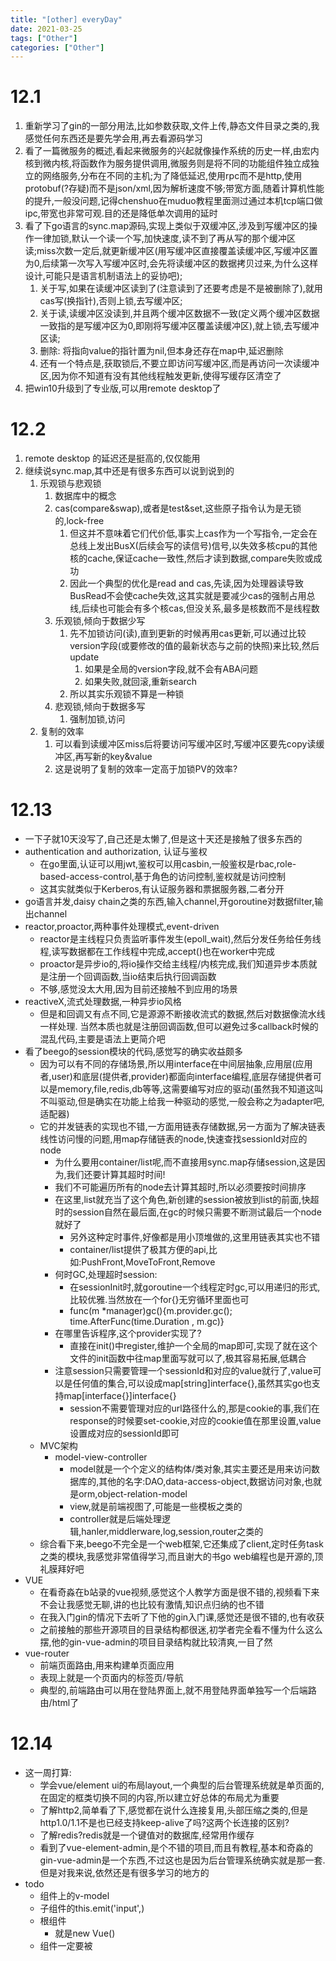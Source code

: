 ```yaml
---
title: "[other] everyDay"
date: 2021-03-25
tags: ["Other"]
categories: ["Other"]
---
```


# 12.1
1. 重新学习了gin的一部分用法,比如参数获取,文件上传,静态文件目录之类的,我感觉任何东西还是要先学会用,再去看源码学习
2. 看了一篇微服务的概述,看起来微服务的兴起就像操作系统的历史一样,由宏内核到微内核,将函数作为服务提供调用,微服务则是将不同的功能组件独立成独立的网络服务,分布在不同的主机;为了降低延迟,使用rpc而不是http,使用protobuf(?存疑)而不是json/xml,因为解析速度不够;带宽方面,随着计算机性能的提升,一般没问题,记得chenshuo在muduo教程里面测过通过本机tcp端口做ipc,带宽也非常可观.目的还是降低单次调用的延时
3. 看了下go语言的sync.map源码,实现上类似于双缓冲区,涉及到写缓冲区的操作一律加锁,默认一个读一个写,加快速度,读不到了再从写的那个缓冲区读;miss次数一定后,就更新缓冲区(用写缓冲区直接覆盖读缓冲区,写缓冲区置为0,后续第一次写入写缓冲区时,会先将读缓冲区的数据拷贝过来,为什么这样设计,可能只是语言机制语法上的妥协吧);
   1. 关于写,如果在读缓冲区读到了(注意读到了还要考虑是不是被删除了),就用cas写(换指针),否则上锁,去写缓冲区;
   2. 关于读,读缓冲区没读到,并且两个缓冲区数据不一致(定义两个缓冲区数据一致指的是写缓冲区为0,即刚将写缓冲区覆盖读缓冲区),就上锁,去写缓冲区读;
   3. 删除: 将指向value的指针置为nil,但本身还存在map中,延迟删除
   4. 还有一个特点是,获取锁后,不要立即访问写缓冲区,而是再访问一次读缓冲区,因为你不知道有没有其他线程触发更新,使得写缓存区清空了
4. 把win10升级到了专业版,可以用remote desktop了

# 12.2
1. remote desktop 的延迟还是挺高的,仅仅能用
2. 继续说sync.map,其中还是有很多东西可以说到说到的
   1. 乐观锁与悲观锁
      1. 数据库中的概念
      2. cas(compare&swap),或者是test&set,这些原子指令认为是无锁的,lock-free
         1. 但这并不意味着它们代价低,事实上cas作为一个写指令,一定会在总线上发出BusX(后续会写的读信号)信号,以失效多核cpu的其他核的cache,保证cache一致性,然后才读到数据,compare失败或成功
         2. 因此一个典型的优化是read and cas,先读,因为处理器读导致BusRead不会使cache失效,这其实就是要减少cas的强制占用总线,后续也可能会有多个核cas,但没关系,最多是核数而不是线程数
      3. 乐观锁,倾向于数据少写
         1. 先不加锁访问(读),直到更新的时候再用cas更新,可以通过比较version字段(或要修改的值的最新状态与之前的快照)来比较,然后update
            1. 如果是全局的version字段,就不会有ABA问题
            2. 如果失败,就回滚,重新search
         2. 所以其实乐观锁不算是一种锁
      4. 悲观锁,倾向于数据多写
         1. 强制加锁,访问
   2. 复制的效率
      1. 可以看到读缓冲区miss后将要访问写缓冲区时,写缓冲区要先copy读缓冲区,再写新的key&value
      2. 这是说明了复制的效率一定高于加锁PV的效率?


# 12.13
- 一下子就10天没写了,自己还是太懒了,但是这十天还是接触了很多东西的
- authentication and authorization, 认证与鉴权
  - 在go里面,认证可以用jwt,鉴权可以用casbin,一般鉴权是rbac,role-based-access-control,基于角色的访问控制,鉴权就是访问控制
  - 这其实就类似于Kerberos,有认证服务器和票据服务器,二者分开
- go语言并发,daisy chain之类的东西,输入channel,开goroutine对数据filter,输出channel
- reactor,proactor,两种事件处理模式,event-driven
  - reactor是主线程只负责监听事件发生(epoll_wait),然后分发任务给任务线程,读写数据都在工作线程中完成,accept()也在worker中完成
  - proactor是异步io的,将io操作交给主线程/内核完成,我们知道异步本质就是注册一个回调函数,当io结束后执行回调函数
  - 不够,感觉没太大用,因为目前还接触不到应用的场景
- reactiveX,流式处理数据,一种异步io风格
  - 但是和回调又有点不同,它是源源不断接收流式的数据,然后对数据像流水线一样处理. 当然本质也就是注册回调函数,但可以避免过多callback时候的混乱代码,主要是语法上更简介吧
- 看了beego的session模块的代码,感觉写的确实收益颇多
  - 因为可以有不同的存储场景,所以用interface在中间层抽象,应用层(应用者,user)和底层(提供者,provider)都面向interface编程,底层存储提供者可以是memory,file,redis,db等等,这需要编写对应的驱动(虽然我不知道这叫不叫驱动,但是确实在功能上给我一种驱动的感觉,一般会称之为adapter吧,适配器)
  - 它的并发链表的实现也不错,一方面用链表存储数据,另一方面为了解决链表线性访问慢的问题,用map存储链表的node,快速查找sessionId对应的node
    - 为什么要用container/list呢,而不直接用sync.map存储session,这是因为,我们还要计算其超时时间!
    - 我们不可能遍历所有的node去计算其超时,所以必须要按时间排序
    - 在这里,list就充当了这个角色,新创建的session被放到list的前面,快超时的session自然在最后面,在gc的时候只需要不断测试最后一个node就好了
      - 另外这种定时事件,好像都是用小顶堆做的,这里用链表其实也不错
      - container/list提供了极其方便的api,比如:PushFront,MoveToFront,Remove
    - 何时GC,处理超时session:
      - 在sessionInit时,就goroutine一个线程定时gc,可以用递归的形式,比较优雅.当然放在一个for{}无穷循环里面也可
      - func(m *manager)gc(){m.provider.gc(); time.AfterFunc(time.Duration , m.gc)}
    - 在哪里告诉程序,这个provider实现了?
      - 直接在init()中register,维护一个全局的map即可,实现了就在这个文件的init函数中往map里面写就可以了,极其容易拓展,低耦合
    - 注意session只需要管理一个sessionId和对应的value就行了,value可以是任何值的集合,可以设成map[string]interface{},虽然其实go也支持map[interface{}]interface{}
      - session不需要管理对应的url路径什么的,那是cookie的事,我们在response的时候要set-cookie,对应的cookie值在那里设置,value设置成对应的sessionId即可
  - MVC架构
    - model-view-controller
      - model就是一个个定义的结构体/类对象,其实主要还是用来访问数据库的,其他的名字:DAO,data-access-object,数据访问对象,也就是orm,object-relation-model
      - view,就是前端视图了,可能是一些模板之类的
      - controller就是后端处理逻辑,hanler,middlerware,log,session,router之类的
  - 综合看下来,beego不完全是一个web框架,它还集成了client,定时任务task之类的模块,我感觉非常值得学习,而且谢大的书go web编程也是开源的,顶礼膜拜好吧
- VUE
   - 在看奇淼在b站录的vue视频,感觉这个人教学方面是很不错的,视频看下来不会让我感觉无聊,讲的也比较有激情,知识点归纳的也不错
   - 在我入门gin的情况下去听了下他的gin入门课,感觉还是很不错的,也有收获
   - 之前接触的那些开源项目的目录结构都很迷,初学者完全看不懂为什么这么摆,他的gin-vue-admin的项目目录结构就比较清爽,一目了然
 - vue-router
   - 前端页面路由,用来构建单页面应用
   - 表现上就是一个页面内的标签页/导航
   - 典型的,前端路由可以用在登陆界面上,就不用登陆界面单独写一个后端路由/html了
# 12.14
- 这一周打算: 
  - 学会vue/element ui的布局layout,一个典型的后台管理系统就是单页面的,在固定的框类切换不同的内容,所以建立好总体的布局尤为重要
  - 了解http2,简单看了下,感觉都在说什么连接复用,头部压缩之类的,但是http1.0/1.1不是也已经支持keep-alive了吗?这两个长连接的区别?
  - 了解redis?redis就是一个键值对的数据库,经常用作缓存
  - 看到了vue-element-admin,是个不错的项目,而且有教程,基本和奇淼的gin-vue-admin是一个东西,不过这也是因为后台管理系统确实就是那一套.但是对我来说,依然还是有很多学习的地方的
- todo
  - 组件上的v-model
  - 子组件的this.emit('input',)
  - 根组件
    - 就是new Vue()
  - 组件一定要被<template>包含?
  - 直接获取组件对象:
    - 根组件: $root
    - 父组件:$parent 只读
    - 子组件:$children 只读,无序
      - 若想改变子组件的内容,只能直接改变子组件所引用的数组的内容,子组件由v-for生成
  - <slot>插槽
    - 用来指示外部传给组件的innerHTML的显示位置
    - 比如<my-button>"this is innerHTML"</my-button>
  - vue的入口文件:
    - 入口可以是 main.js、index.js、App.vue 或 app.vue 中的一个
    - 哪个定义了new Vue()实例,哪个就是入口
  - vue实例内置数据/方法,前加$,比如var vm = new Vue({el:"",data:{}}),vm.\$el,vm.\$mount()
    - 只有在初始创建时在data字典里面的数据才是响应式的,后面添加的都必须手动触发更新
- 关于layout
  - 一般来说,后台管理系统是单页面的,简洁好用,没必要设计成跳来跳去的跳转
  - 一般的,用侧边栏来导航,el-main块用来显示内容,如何实现点击不同的按钮,main块切换到不同的页面内容呢?
    - 这个其实element-ui直接实现了,叫标签页
    - 但是如果想更灵活一点,可以自己设计,是通过vue-route实现的
    - main块放<router-view>即可
- 标签页是容易实现的,可以用它来练习组件,设计插槽,父子组件通信这些
  - 本质就是一个tab组件,子组件是tab-pane代表各个标签,tab只是控制tab-pane的显示而已,而显示可以用v-if,很简单
- 一个标准的vue前端代码结构是: ./component , ./App.vue , ./main.js
  - 在main.js中引入全局组件,App.vue是入口文件
- 组件通信: 父传子:props down ; 子传父:events up : this.$emit()
- 关于vue的组件,强推这个课程:https://www.bilibili.com/video/BV1nx411X7oA


# 12.16
- 前后端分离,不仅仅是独立开发,也是独立部署,这意味着后端仅仅是提供api的路由!而由前端自己提供页面的路由,这就是意味着前端有自己的路由
# 12.18
- 前后端分离,前端一般是单页面的,通过内置前端路由实现多页面,但只有一个vue实例,请求后端api服务器可能需要设置跨域
  SPA,单页面应用的路由有两种模式:hash和history,这两种方法都可以改变uri而不触发浏览器的刷新(向服务器请求)
  - 如果是history模式,又没有前后端分开部署(即服务端渲染),指浏览器直接向后端服务器请求html,这时候手动刷新页面就会触发对后端的请求,但因为是前端路由,在后端中不存在,所以需要后端特别配置,后端当收到不存在的路由时,直接返回index.html,index.html将自动根据浏览器栏的path跳转到特定的前端路由,此时要注意设置前端路由的404,用'*'匹配即可
- 了解了vue的路由,以及子路由
- todo:
  - import , export default,export const这些是什么
- 未来目标: 重构一下sysu_jwxt_v2,前后端分离,后端仅作为api服务器